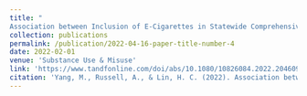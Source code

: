 ```yaml
---
title: "
Association between Inclusion of E-Cigarettes in Statewide Comprehensive Smoke-Free Indoor Air Laws and Vaping Behaviors: Results from a Longitudinal Population Study"
collection: publications
permalink: /publication/2022-04-16-paper-title-number-4
date: 2022-02-01
venue: 'Substance Use & Misuse'
link: 'https://www.tandfonline.com/doi/abs/10.1080/10826084.2022.2046091'
citation: 'Yang, M., Russell, A., & Lin, H. C. (2022). Association between Inclusion of E-Cigarettes in Statewide Comprehensive Smoke-Free Indoor Air Laws and Vaping Behaviors: Results from a Longitudinal Population Study. <i>Substance Use & Misuse, 57</i>(5), 806-814.'
---
```


